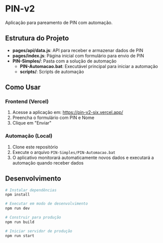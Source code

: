 # PIN-v2

Aplicação para pareamento de PIN com automação.

## Estrutura do Projeto

- **pages/api/data.js**: API para receber e armazenar dados de PIN
- **pages/index.js**: Página inicial com formulário para envio de PIN
- **PIN-Simples/**: Pasta com a solução de automação
  - **PIN-Automacao.bat**: Executável principal para iniciar a automação
  - **scripts/**: Scripts de automação

## Como Usar

### Frontend (Vercel)

1. Acesse a aplicação em: https://pin-v2-six.vercel.app/
2. Preencha o formulário com PIN e Nome
3. Clique em "Enviar"

### Automação (Local)

1. Clone este repositório
2. Execute o arquivo `PIN-Simples/PIN-Automacao.bat`
3. O aplicativo monitorará automaticamente novos dados e executará a automação quando receber dados

## Desenvolvimento

```bash
# Instalar dependências
npm install

# Executar em modo de desenvolvimento
npm run dev

# Construir para produção
npm run build

# Iniciar servidor de produção
npm run start
```
